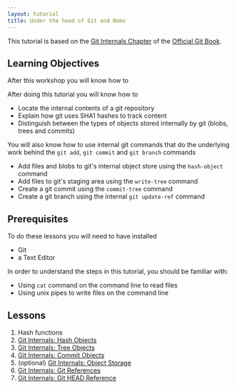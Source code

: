 ```yaml
---
layout: tutorial
title: Under the hood of Git and Noms
---
```


This tutorial is based on the [Git Internals Chapter](https://git-scm.com/book/en/v2/Git-Internals-Git-Objects) of the [Official Git Book](https://git-scm.com/book/en/v2).

## Learning Objectives

After this workshop you will know how to

After doing this tutorial you will know how to

* Locate the internal contents of a git repository
* Explain how git uses SHA1 hashes to track content
* Distinguish between the types of objects stored internally by git (blobs, trees and commits)

You will also know how to use internal git commands that do the underlying work behind the `git add`, `git commit` and `git branch` commands

* Add files and blobs to git's internal object store using the `hash-object` command
* Add files to git's staging area using the `write-tree` command
* Create a git commit using the
 `commit-tree` command
* Create a git branch using the internal  `git update-ref` command

## Prerequisites

To do these lessons you will need to have installed

* Git
* a Text Editor

In order to understand the steps in this tutorial, you should be familiar with:

* Using `cat` command on the command line to read files
* Using unix pipes to write files on the command line

## Lessons

1. Hash functions
2. [Git Internals: Hash Objects](lessons/hash-objects)
3. [Git Internals: Tree Objects](lessons/tree-objects)
4. [Git Internals: Commit Objects](lessons/commit-objects)
5. (optional) [Git Internals: Object Storage](lessons/object-storage)
6. [Git Internals: Git References](lessons/git-references)
7. [Git Internals: Git HEAD Reference](lessons/git-HEAD-reference)
